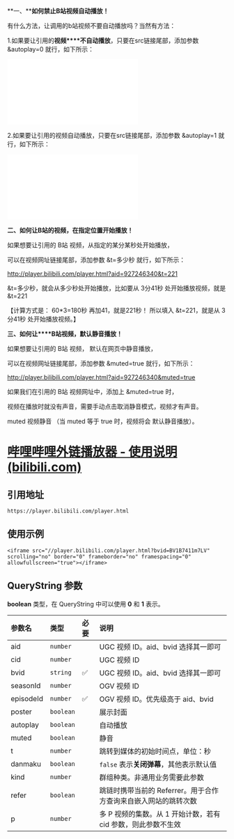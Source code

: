 **一、****如何禁止B站视频自动播放！**



有什么方法，让调用的b站视频不要自动播放吗？当然有方法：



1.如果要让引用的**视频****不自动播放**，只要在src链接尾部，添加参数 &autoplay=0 就行，如下所示：



<iframe src="//player.bilibili.com/player.html?aid=927246340&bvid=BV1xT4y1c75o&cid=238186831&page=1&autoplay=0" scrolling="no" border="0" frameborder="no" framespacing="0" allowfullscreen="true"> </iframe>









2.如果要让引用的视频自动播放，只要在src链接尾部，添加参数 &autoplay=1 就行，如下所示：



<iframe src="//player.bilibili.com/player.html?aid=927246340&bvid=BV1xT4y1c75o&cid=238186831&page=1&autoplay=1" scrolling="no" border="0" frameborder="no" framespacing="0" allowfullscreen="true"> </iframe>







**二、如何让B站的视频，在指定位置开始播放！**



如果想要让引用的 B站 视频，从指定的某分某秒处开始播放，

可以在视频网址链接尾部，添加参数 &t=多少秒 就行，如下所示：



http://player.bilibili.com/player.html?aid=927246340&t=221





&t=多少秒，就会从多少秒处开始播放，比如要从 3分41秒 处开始播放视频，就是 &t=221 



【计算方式是： 60*3=180秒 再加41，就是221秒！ 所以填入 &t=221，就是从 3分41秒 处开始播放视频。】







**三、如何让****B站视频，默认静音播放！**





如果想要让引用的 B站 视频， 默认在网页中静音播放，

可以在视频网址链接尾部，添加参数 &muted=true 就行，如下所示：



http://player.bilibili.com/player.html?aid=927246340&muted=true





如果我们在引用的 B站 视频网址中，添加上 &muted=true 时，

视频在播放时就没有声音，需要手动点击取消静音模式，视频才有声音。



muted 视频静音 （当 muted 等于 true 时，视频将会 默认静音播放）。



# [哔哩哔哩外链播放器 - 使用说明 (bilibili.com)](https://player.bilibili.com/)

## 引用地址

```
https://player.bilibili.com/player.html
```

## 使用示例

```
<iframe src="//player.bilibili.com/player.html?bvid=BV1B7411m7LV" scrolling="no" border="0" frameborder="no" framespacing="0" allowfullscreen="true"></iframe>
```



## QueryString 参数

**boolean** 类型，在 QueryString 中可以使用 **0** 和 **1** 表示。

| 参数名    | 类型      | 必要 | 说明                                                         |
| :-------- | :-------- | :--- | :----------------------------------------------------------- |
| aid       | `number`  |      | UGC 视频 ID。aid、bvid 选择其一即可                          |
| cid       | `number`  |      | UGC 视频 ID                                                  |
| bvid      | `string`  | ✅    | UGC 视频 ID。aid、bvid 选择其一即可                          |
| seasonId  | `number`  |      | OGV 视频 ID                                                  |
| episodeId | `number`  | ✅    | OGV 视频 ID。优先级高于 aid、bvid                            |
| poster    | `boolean` |      | 展示封面                                                     |
| autoplay  | `boolean` |      | 自动播放                                                     |
| muted     | `boolean` |      | 静音                                                         |
| t         | `number`  |      | 跳转到媒体的初始时间点，单位：秒                             |
| danmaku   | `boolean` |      | `false` 表示**关闭弹幕**，其他表示默认值                     |
| kind      | `number`  |      | 群组种类。非通用业务需要此参数                               |
| refer     | `boolean` |      | 跳链时携带当前的 Referrer。用于合作方查询来自嵌入网站的跳转次数 |
| p         | `number`  |      | 多 P 视频的集数。从 1 开始计数，若有 cid 参数，则此参数不生效 |